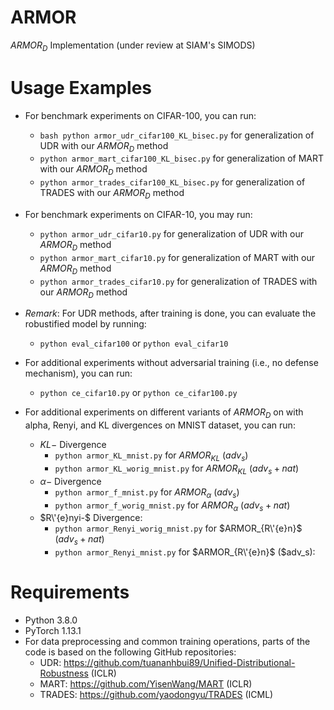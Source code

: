 # ARMOR
$ARMOR_D$ Implementation (under review at SIAM's SIMODS)

# Usage Examples
- For benchmark experiments on CIFAR-100, you can run:
  - ```bash python armor_udr_cifar100_KL_bisec.py``` for generalization of UDR with our $ARMOR_D$ method
  - `python armor_mart_cifar100_KL_bisec.py` for generalization of MART with our $ARMOR_D$ method 
  - `python armor_trades_cifar100_KL_bisec.py` for generalization of TRADES with our $ARMOR_D$ method
    
- For benchmark experiments on CIFAR-10, you may run:
  - `python armor_udr_cifar10.py` for generalization of UDR with our $ARMOR_D$ method
  - `python armor_mart_cifar10.py` for generalization of MART with our $ARMOR_D$ method
  - `python armor_trades_cifar10.py` for generalization of TRADES with our $ARMOR_D$ method

- *Remark*: For UDR methods, after training is done, you can evaluate the robustified model by running:
  - `python eval_cifar100` or `python eval_cifar10`
    
- For additional experiments without adversarial training (i.e., no defense mechanism), you can run:
  - `python ce_cifar10.py` or `python ce_cifar100.py`
    
- For additional experiments on different variants of $ARMOR_D$ on with alpha, Renyi, and KL divergences on MNIST dataset, you can run:
  - $KL-$ Divergence
    - `python armor_KL_mnist.py` for $ARMOR_{KL}$ ($adv_s$)
    - `python armor_KL_worig_mnist.py` for $ARMOR_{KL}$ ($adv_s+nat$)
  - $\alpha-$ Divergence
    - `python armor_f_mnist.py` for $ARMOR_{\alpha}$ ($adv_s$)
    - `python armor_f_worig_mnist.py` for $ARMOR_{\alpha}$ ($adv_s+nat$)
  - $R\'{e}nyi-$ Divergence:
    - `python armor_Renyi_worig_mnist.py` for $ARMOR_{R\'{e}n}$ ($adv_s+nat$)
    - `python armor_Renyi_mnist.py` for $ARMOR_{R\'{e}n}$ ($adv_s):


# Requirements
- Python 3.8.0
- PyTorch 1.13.1
- For data preprocessing and common training operations, parts of the code is based on the following GitHub repositories:
  - UDR: https://github.com/tuananhbui89/Unified-Distributional-Robustness (ICLR)
  - MART: https://github.com/YisenWang/MART (ICLR)
  - TRADES: https://github.com/yaodongyu/TRADES (ICML)


